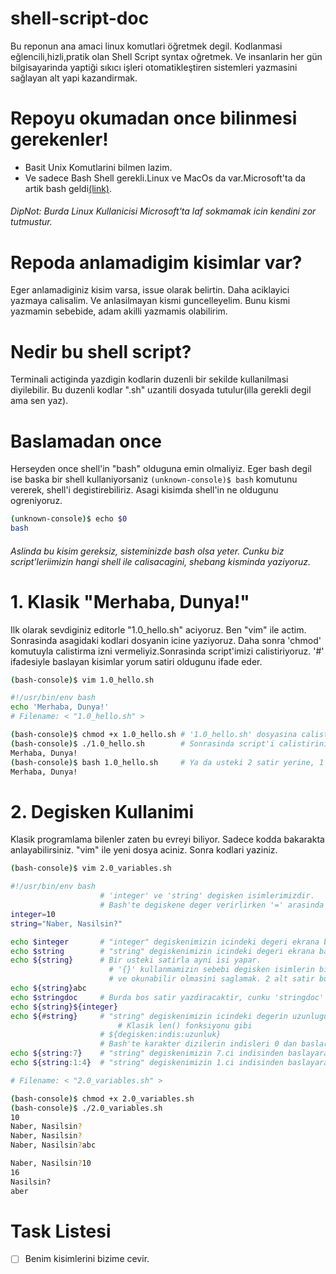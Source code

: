 # shell-script-doc
Bu reponun ana amaci linux komutlari öğretmek degil. Kodlanmasi eğlencili,hizli,pratik olan Shell Script syntax oğretmek.
Ve insanlarin her gün bilgisayarinda yaptiği sıkıcı işleri otomatikleştiren sistemleri yazmasini sağlayan alt yapi kazandirmak.

# Repoyu okumadan once bilinmesi gerekenler!
<ul>
  <li>Basit Unix Komutlarini bilmen lazim.</li>
  <li>Ve sadece Bash Shell gerekli.Linux ve MacOs da var.Microsoft'ta da artik bash geldi<a href="https://www.howtogeek.com/249966/how-to-install-and-use-the-linux-bash-shell-on-windows-10/">(link)</a>.</li>
</ul>

<h6>DipNot: Burda Linux Kullanicisi Microsoft'ta laf sokmamak icin kendini zor tutmustur.</h6>

# Repoda anlamadigim kisimlar var?
 Eger anlamadiginiz kisim varsa, issue olarak belirtin. Daha aciklayici yazmaya calisalim.
 Ve anlasilmayan kismi guncelleyelim. Bunu kismi yazmamin sebebide, adam akilli yazmamis olabilirim.

# Nedir bu shell script?
Terminali actiginda yazdigin kodlarin duzenli bir sekilde kullanilmasi diyilebilir.
Bu duzenli kodlar ".sh" uzantili dosyada tutulur(illa gerekli degil ama sen yaz).

# Baslamadan once
<p>Herseyden once shell'in "bash" olduguna emin olmaliyiz. Eger bash degil ise baska bir shell kullaniyorsaniz <code>(unknown-console)$ bash</code> komutunu vererek, shell'i degistirebiliriz. Asagi kisimda shell'in ne oldugunu ogreniyoruz.</p>

```bash
(unknown-console)$ echo $0
bash
```

<h6>Aslinda bu kisim gereksiz, sisteminizde bash olsa yeter. Cunku biz script'leriimizin hangi shell ile calisacagini, shebang kisminda yaziyoruz.</h6>

# 1. Klasik "Merhaba, Dunya!"
<p>Ilk olarak sevdiginiz editorle "1.0_hello.sh" aciyoruz. Ben "vim" ile actim. Sonrasinda asagidaki kodlari dosyanin icine yaziyoruz. Daha sonra 'chmod' komutuyla calistirma izni vermeliyiz.Sonrasinda script'imizi calistiriyoruz. '#' ifadesiyle baslayan kisimlar yorum satiri oldugunu ifade eder.</p>

```bash
(bash-console)$ vim 1.0_hello.sh
```

```bash
#!/usr/bin/env bash
echo 'Merhaba, Dunya!'
# Filename: < "1.0_hello.sh" >
```

```bash
(bash-console)$ chmod +x 1.0_hello.sh # '1.0_hello.sh' dosyasina calistirma hakki veriyoruz.
(bash-console)$ ./1.0_hello.sh        # Sonrasinda script'i calistiriniz.
Merhaba, Dunya!
(bash-console)$ bash 1.0_hello.sh     # Ya da usteki 2 satir yerine, 1 satirda script'i calistirabilirsiniz.
Merhaba, Dunya!
```

# 2. Degisken Kullanimi
<p>Klasik programlama bilenler zaten bu evreyi biliyor. Sadece kodda bakarakta anlayabilirsiniz. "vim" ile yeni dosya aciniz. Sonra kodlari yaziniz.</p>

```bash
(bash-console)$ vim 2.0_variables.sh
```

```bash
#!/usr/bin/env bash
                    # 'integer' ve 'string' degisken isimlerimizdir.
                    # Bash'te degiskene deger verirlirken '=' arasinda bosluk olmamali.
integer=10
string="Naber, Nasilsin?"

echo $integer       # "integer" degiskenimizin icindeki degeri ekrana basar.
echo $string        # "string" degiskenimizin icindeki degeri ekrana basar.
echo ${string}      # Bir usteki satirla ayni isi yapar.
                      # '{}' kullanmamizin sebebi degisken isimlerin birbirine girmesi onlemek
                      # ve okunabilir olmasini saglamak. 2 alt satir bu duruma ornektir
echo ${string}abc
echo $stringdoc     # Burda bos satir yazdiracaktir, cunku 'stringdoc' diye bir degisken yok.
echo ${string}${integer}
echo ${#string}     # "string" degiskenimizin icindeki degerin uzunlugunu ekrana basar.
                        # Klasik len() fonksiyonu gibi
                    # ${degisken:indis:uzunluk}
                    # Bash'te karakter dizilerin indisleri 0 dan baslar.
echo ${string:7}    # "string" degiskenimizin 7.ci indisinden baslayarak yazdirir.
echo ${string:1:4}  # "string" degiskenimizin 1.ci indisinden baslayarak, 4 birim uzunlugunda karakter dizisi yazdirir.

# Filename: < "2.0_variables.sh" >
```

```bash
(bash-console)$ chmod +x 2.0_variables.sh
(bash-console)$ ./2.0_variables.sh
10
Naber, Nasilsin?
Naber, Nasilsin?
Naber, Nasilsin?abc

Naber, Nasilsin?10
16
Nasilsin?
aber
```

# Task Listesi
- [ ] Benim kisimlerini bizime cevir.
